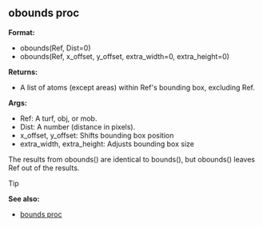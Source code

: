 ## obounds proc

**Format:**
+   obounds(Ref, Dist=0)
+   obounds(Ref, x_offset, y_offset, extra_width=0, extra_height=0)
<!-- -->
**Returns:**
+   A list of atoms (except areas) within Ref\'s bounding box, excluding
    Ref.
<!-- -->
**Args:**
+   Ref: A turf, obj, or mob.
+   Dist: A number (distance in pixels).
+   x_offset, y_offset: Shifts bounding box position
+   extra_width, extra_height: Adjusts bounding box size


The results from obounds() are identical to bounds(), but
obounds() leaves Ref out of the results.

> [!TIP] 
> **See also:**
> +   [bounds proc](/ref/proc/bounds.md) <!-- -->